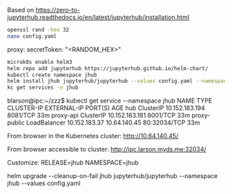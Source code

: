 Based on https://zero-to-jupyterhub.readthedocs.io/en/latest/jupyterhub/installation.html

```sh
openssl rand -hex 32
nano config.yaml
```

proxy:
  secretToken: "<RANDOM_HEX>"

```sh
microk8s enable helm3
helm repo add jupyterhub https://jupyterhub.github.io/helm-chart/
kubectl create namespace jhub
helm install jhub jupyterhub/jupyterhub --values config.yaml --namespace jhub
kc get services -n jhub
```

blarson@ipc:~/zzz$ kubectl get service --namespace jhub
NAME           TYPE           CLUSTER-IP       EXTERNAL-IP    PORT(S)        AGE
hub            ClusterIP      10.152.183.194   <none>         8081/TCP       33m
proxy-api      ClusterIP      10.152.183.181   <none>         8001/TCP       33m
proxy-public   LoadBalancer   10.152.183.37    10.64.140.45   80:32034/TCP   33m

From browser in the Kubernetes cluster:
http://10.64.140.45/

From browser accessible to cluster:
http://ipc.larson.myds.me:32034/

Customize:
RELEASE=jhub
NAMESPACE=jhub

helm upgrade --cleanup-on-fail jhub jupyterhub/jupyterhub --namespace jhub --values config.yaml



